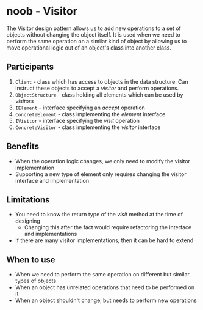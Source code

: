 # noob - Visitor
The Visitor design pattern allows us to add new operations to a set of objects without changing the object itself. It is used when we need to perform the same operation on a similar kind of object by allowing us to move operational logic out of an object's class into another class.

## Participants
1) `Client` - class which has access to objects in the data structure. Can instruct these objects to accept a *visitor* and perform operations.
2) `ObjectStructure` - class holding all elements which can be used by *visitors*
3) `IElement` - interface specifying an *accept* operation
4) `ConcreteElement` - class implementing the *element* interface
5) `IVisitor` - interface specifying the *visit* operation
6) `ConcreteVisitor` - class implementing the *visitor* interface

## Benefits
- When the operation logic changes, we only need to modify the visitor implementation
- Supporting a new type of element only requires changing the visitor interface and implementation

## Limitations
- You need to know the return type of the *visit* method at the time of designing
  - Changing this after the fact would require refactoring the interface and implementations
- If there are many visitor implementations, then it can be hard to extend

## When to use
- When we need to perform the same operation on different but similar types of objects
- When an object has unrelated operations that need to be performed on it
- When an object shouldn't change, but needs to perform new operations